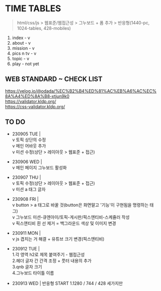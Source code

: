 # TIME TABLES

> html/css/js > 웹표준/웹접근성 > 그누보드 + 폼 추가 > 반응형(1440-pc, 1024-tables, 428-mobiles)

1. index - v
2. about - v
3. mission - v
4. pics n tv - v
5. topic - v
6. play - not yet

## WEB STANDARD ~ CHECK LIST

https://velog.io/@odada/%EC%B2%B4%ED%81%AC%EB%A6%AC%EC%8A%A4%ED%8A%B8-xtjun9k0  
https://validator.kldp.org/  
https://css-validator.kldp.org/

## TO DO

- 230905 TUE |   
  v 토픽 상단의 수정    
  v 메인 어바웃 추가    
  v 미션 수정(상단 > 레이아웃 > 웹표준 + 접근)  

- 230906 WED |    
  v 메인 페이지 그누보드 활성화  

- 230907 THU |    
  v 토픽 수정(상단 > 레이아웃 > 웹표준 + 접근)  
  v 미션 a 태그 글자  

-  230908 FRI |  
  v button > a 태그로 바꿀 것(button은 화면말고 '기능'이 구현됨을 명령하는 태그)        
  v 그누보드 미션-큐엔아이/토픽-게시판/픽스엔티비-스케쥴러 작성    
  v 픽스앤티비 흰 선 제거 = 백그라운드 색상 및 이미지 변경        

-  230911 MON |    
   v js 겹치는 거 해결 + 유튜브 크기 변경(픽스앤티비)    

-  230912 TUE |  
   1.각 영역 h2로 제목 붙여주기 - 웹접근성        
   2.헤더 글자 간 간격 조정 + 풋터 내용의 추가            
   3.qnb 글자 크기              
   4.그누보드 타이틀 이름  

- 230913 WED | 반응형 START
  1.1280 / 744 / 428 세가지만

